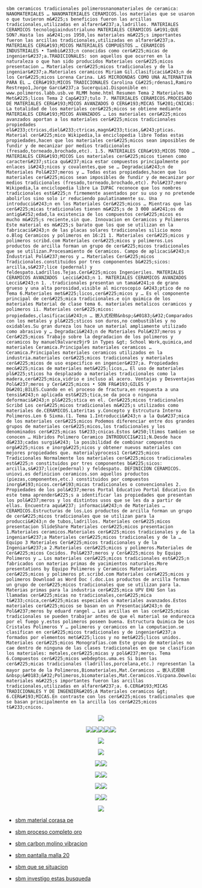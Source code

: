 
```
sbm ceramicos tradicionales polimerosnanomateriales de ceramica: NANOMATERIALES … NANOMATERIALES CERAMICOS.los materiales que se usaron o que tuvieron m&#225;s beneficios fueron las arcillas tradicionales,utilizadas en alfarer&#237;a,ladrillos. MATERIALES CERAMICOS tecnologiaindustrialuno MATERIALES CERAMICOS &#191;QUE SON?.Hasta los a&#241;os 1950,los materiales m&#225;s importantes fueron las arcillas tradicionales,utilizadas en alfarer&#237;a. MATERIALES CER&#193;MICOS MATERIALES COMPUESTOS … CERAMICOS INDUSTRIALES • Tambi&#233;n conocidas como cer&#225;micas de ingenier&#237;a.TRADICIONALES: son aquellos que ocurren en la naturaleza o que han sido producidos Materiales cer&#225;micos presentacion … Materiales cer&#225;micos tradicionales y de la ingeniar&#237;a.Materiales ceramicos Miriam Gil.Clasificaci&#243;n de los Cer&#225;micos Lorena Carina. LAS MICROONDAS COMO UNA ALTERNATIVA PARA EL … CER&#193;MICOS TRADICIONALES Carolina C&#225;rdenas1,Ramiro Restrepo1,Jorge Garc&#237;a Sucerquia1.Disponible en: www.polimeros.labb.usb.ve RLMM home.html Resumen Tema 2 Materiales No Met&#225;licos Tema 2 Cap&#237;tulo 7. MATERIALES CERAMICOS.PROCESADO DE MATERIALES CER&#193;MICOS AVANZADOS O CER&#193;MICAS T&#201;CNICAS: La totalidad de los materiales cer&#225;micos se obtiene mediante MATERIALES CER&#193;MICOS AVANZADOS … Los materiales cer&#225;micos avanzados aportan a los materiales cer&#225;micos tradicionales propiedades el&#233;ctricas,diel&#233;ctricas,magn&#233;ticas,&#243;pticas. Material cer&#225;mico Wikipedia,la enciclopedia libre Todas estas propiedades,hacen que los materiales cer&#225;micos sean imposibles de fundir y de mecanizar por medios tradicionales (fresado,torneado,brochado,etc). 1.5. MATERIALES CER&#193;MICOS TODO … MATERIALES CER&#193;MICOS Los materiales cer&#225;micos tienen como caracter&#237;stica qu&#237;mica estar compuestos principalmente por enlaces i&#243;nicos y covalentes,que se … Degradaci&#243;n de Materiales Pol&#237;meros y … Todas estas propiedades,hacen que los materiales cer&#225;micos sean imposibles de fundir y de mecanizar por medios tradicionales (fresado,torneado,brochado,etc). Pol&#237;mero Wikipedia,la enciclopedia libre La IUPAC reconoce que los nombres tradicionales est&#225;n firmemente asentados por su uso y no pretende abolirlos sino solo ir reduciendo paulatinamente su. Una introducci&#243;n en los Materiales Cer&#225;micos … Mientras que las cer&#225;micas tradicionales tienen m&#225;s de 3 000 a&#241;os de antig&#252;edad,la existencia de los compuestos cer&#225;micos es mucho m&#225;s reciente,sin que. Innovacion en Ceramicos y Polimeros Este material es m&#225;s barato que los que se utilizan en la fabricaci&#243;n de las placas solares tradicionales silicio mono o.Blog Ceramicos y polimeros en 16:21 1. Materiales cer&#225;micos y polimeros scribd.com Materiales cer&#225;micos y polimeros.Los productos de arcilla forman un grupo de cer&#225;micos tradicionales que se utilizan.Procesamiento de Ceramicos. Campo de aplicaci&#243;n Industrial Pol&#237;meros y … Materiales Cer&#225;micos Tradicionales.constituidos por tres componentes b&#225;sicos: arcilla,s&#237;lice (pedernal) y feldespato.Ladrillos.Tejas.Cer&#225;micos Ingenieriles. MATERIALES CERAMICOS AVANZADOS  Lecci&#243;n 1. MATERIALES CERAMICOS AVANZADOS  Lecci&#243;n 1. .tradicionales presentan un tama&#241;o de grano grueso y una alta porosidad,visible al microscopio &#243;ptico de no Tema 6.Materiales met&#225;licos,cer&#225;micos y … Es el componente principal de cer&#225;mica tradicionales.e oin quimica de los materiales Material de clase tema 6. materiales metalicos ceramicos y polimeros ii. Materiales cer&#225;micos: propiedades,clasificaci&#243;n … 嵌入式视频&nbsp;&#0183;&#32;Comparados con los metales y pl&#225;sticos son duros,no combustibles y no oxidables.Su gran dureza los hace un material ampliamente utilizado como abrasivo y … Degradaci&#243;n de Materiales Pol&#237;meros y Cer&#225;micos Trabajo sobre la degradacion de los polimeros y ceramicos by manuel9alvarez9jr9 in Types &gt; School Work,quimica,and materiales Ceramica.Principales materiales ceramicos … Ceramica.Principales materiales ceramicos utilizados en la industria.materiales cer&#225;micos tradicionales y materiales cer&#225;micos de uso especifico en ingenier&#237;a. Propiedades mec&#225;nicas de materiales met&#225;licos,… El uso de materiales pl&#225;sticos ha desplazado a materiales tradicionales como la madera,cer&#225;mica,vidrio e incluso al acero. Ventajas y Desventajas Pol&#237;meros y Cer&#225;micos • SON FR&#193;GILES Y D&#201;BILES.Cuando en el proceso de fractura,en respuesta a una tensi&#243;n aplicada est&#225;tica,se da poca o ninguna deformaci&#243;n pl&#225;stica en el. Cer&#225;micos tradicionales Scribd Los cer&#225;micos tradicionales m&#225;s utilizados como materiales de.CERAMICOS.Lateritas y.Concepto y Estrcutura Interna Polimeros.Len 6 Sixma.(1. Tema 1.Introducci&#243;n a la Qu&#237;mica de los materiales cer&#225;micos Podemos diferenciar entre dos grandes grupos de materiales cer&#225;micos,los tradicionales y los denominados cer&#225;micas t&#233;cnicas.Estos &#250;ltimos tambien se conocen … Hibridos Polimero Ceramico INTRODUCCI&#211;N.Desde hace d&#233;cadas surgi&#243; la posibilidad de combinar compuestos org&#225;nicos e inorg&#225;nicos y obtener nuevos materiales con mejores propiedades que. materialyprocess1 Cer&#225;micos Tradicionales Normalmente los materiales cer&#225;micos tradicionales est&#225;n constituidos por tres componentes b&#225;sicos: arcilla,s&#237;lice(pedernal) y feldespato. DEFINICION CERAMICOS. uniovi.es definicion ceramicos.son aquellos productos (piezas,componentes,etc.) constituidos por compuestos inorg&#193;nicos.cer&#193;micas tradicionales o convencionales 2. Propiedades de los pol&#237;meros Portal Educativo Portal Educativo En este tema aprender&#225;s a identificar las propiedades que presentan los pol&#237;meros y los distintos usos que se les da a partir de ellas. Encuentra aqu&#237; informaci&#243;n de Materiales … CERAMICOS.Estructuras de los.Los productos de arcilla forman un grupo de cer&#225;micos tradicionales que se utilizan para la producci&#243;n de tubos,ladrillos. Materiales cer&#225;micos presentacion SlideShare Materiales cer&#225;micos presentacion 1.Materiales ceramicos.Materiales cer&#225;micos tradicionales y de la ingeniar&#237;a Materiales cer&#225;micos tradicionales y de la … Equipo 3 Materiales Cer&#225;micos tradicionales y de la Ingeniar&#237;a 2.Materiales cer&#225;micos y polimeros.Materiales de Cer&#225;micos Cocidos. Pol&#237;meros y Cer&#225;micos by Equipo Polimeros y … Los materiales cer&#225;micos tradicionales est&#225;n fabricados con materias primas de yacimientos naturales.More presentations by Equipo Polimeros y Ceramicos Materiales cer&#225;micos y polimeros pt.scribd.com Materiales cer&#225;micos y polimeros Download as Word Doc (.doc.Los productos de arcilla forman un grupo de cer&#225;micos tradicionales que se utilizan para la. Materias primas para la industria cer&#225;mica UPV EHU Son las llamadas cer&#225;micas no tradicionales,cer&#225;mica t&#233;cnica,cer&#225;micas especiales o materiales avanzados.Estos materiales cer&#225;micos se basan en un Presentaci&#243;n de Pol&#237;meros by eduard rangel … Las arcillas en las cer&#225;micas tradicionales se pueden trabajar antes de que el material se endurezca por el fuego y.estos polimeros poseen buena. Estructura Quimica De Los Cristales Polimeros Y … polimeros y ceramicos en la computacion.se clasifican en cer&#225;micos tradicionales y de ingenier&#237;a formados por elementos met&#225;licos y no met&#225;licos unidos. Materiales cer&#225;micos Monografias.com Este grupo de materiales no cae dentro de ninguna de las clases tradicionales en que se clasifican los materiales: metales,cer&#225;micas y pol&#237;meros. Tema 6.Compuestos cer&#225;micos webdeptos.uma.es Si bien las cer&#225;micas tradicionales (ladrillos,porcelana,etc.) representan la mayor parte de la Polimeros,Biomateriales,Mat.Ceramicos … 嵌入式视频&nbsp;&#0183;&#32;Polimeros,biomateriales,Mat.Ceramicos.Vicpana.Download.los materiales m&#225;s importantes fueron las arcillas tradicionales,utilizadas en alfarer&#237;a. 6.CER&#193;MICAS TRADICIONALES Y DE INGENIER&#205;A Materiales ceramicos‎ &gt; ‎ 6.CER&#193;MICAS.En contraste con los cer&#225;micos tradicionales que se basan principalmente en la arcilla los cer&#225;micos t&#233;cnicos. 
```

<div align="center">

<a href="https://es-crusher.shibang-china.com/github&k=sbm+ceramicos+tradicionales+polimeros"><img src="https://static.shibang-china.com/es/crusher/logo.jpg"></a>

<a href="https://es-crusher.shibang-china.com/github&k=sbm+ceramicos+tradicionales+polimeros"><img src="https://static.shibang-china.com/es/crusher/index.jpg"></a><a href="https://es-crusher.shibang-china.com/material.htmlgithub&k=sbm+ceramicos+tradicionales+polimeros"><img src="https://static.shibang-china.com/es/crusher/material.jpg"></a><a href="https://es-crusher.shibang-china.com/application.htmlgithub&k=sbm+ceramicos+tradicionales+polimeros"><img src="https://static.shibang-china.com/es/crusher/application.jpg"></a><a href="https://es-crusher.shibang-china.com/aboutus.htmlgithub&k=sbm+ceramicos+tradicionales+polimeros"><img src="https://static.shibang-china.com/es/crusher/aboutus.jpg"></a><a href="https://es-crusher.shibang-china.com/contact.htmlgithub&k=sbm+ceramicos+tradicionales+polimeros"><img src="https://static.shibang-china.com/es/crusher/contact.jpg"></a>

<a href="https://es-crusher.shibang-china.com/github&k=sbm+ceramicos+tradicionales+polimeros"><img src="https://static.shibang-china.com/es/crusher/banner.jpg"></a>

<a href="https://swt.shibang-china.com/github&k=sbm+ceramicos+tradicionales+polimeros"><img src="https://static.shibang-china.com/es/crusher/text.jpg"></a>

<a href="https://swt.shibang-china.com/github&k=sbm+ceramicos+tradicionales+polimeros"><img src="https://static.shibang-china.com/es/crusher/chat.jpg"></a><a href="https://es-crusher.shibang-china.com/contact.htmlgithub&k=sbm+ceramicos+tradicionales+polimeros"><img src="https://static.shibang-china.com/es/crusher/message.jpg"></a>

<a href="https://es-crusher.shibang-china.com/products/pe.htmlgithub&k=sbm+ceramicos+tradicionales+polimeros"><img src="https://static.shibang-china.com/es/crusher/pe.jpg"></a><a href="https://es-crusher.shibang-china.com/products/pf.htmlgithub&k=sbm+ceramicos+tradicionales+polimeros"><img src="https://static.shibang-china.com/es/crusher/pf.jpg"></a>

<a href="https://es-crusher.shibang-china.com/products/hpt.htmlgithub&k=sbm+ceramicos+tradicionales+polimeros"><img src="https://static.shibang-china.com/es/crusher/hpt.jpg"></a><a href="https://es-crusher.shibang-china.com/products/vsi.htmlgithub&k=sbm+ceramicos+tradicionales+polimeros"><img src="https://static.shibang-china.com/es/crusher/vsi.jpg"></a>

<a href="https://es-crusher.shibang-china.com/products/klv.htmlgithub&k=sbm+ceramicos+tradicionales+polimeros"><img src="https://static.shibang-china.com/es/crusher/klv.jpg"></a><a href="https://es-crusher.shibang-china.com/products/portable.htmlgithub&k=sbm+ceramicos+tradicionales+polimeros"><img src="https://static.shibang-china.com/es/crusher/portable.jpg"></a>

<a href="https://swt.shibang-china.com/github&k=sbm+ceramicos+tradicionales+polimeros"><img src="https://static.shibang-china.com/es/crusher/case.jpg"></a>

</div>


* [sbm material corasa pe](sbm%20material%20corasa%20pe.md)

* [sbm proceso completo oro](sbm%20proceso%20completo%20oro.md)

* [sbm carbon molino vibracion](sbm%20carbon%20molino%20vibracion.md)

* [sbm pantalla malla 20](sbm%20pantalla%20malla%2020.md)

* [sbm que se situacion](sbm%20que%20se%20situacion.md)

* [sbm investigo estas busqueda](sbm%20investigo%20estas%20busqueda.md)